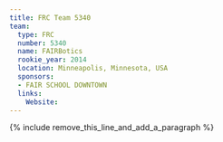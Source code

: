 ```yaml
---
title: FRC Team 5340
team:
  type: FRC
  number: 5340
  name: FAIRBotics
  rookie_year: 2014
  location: Minneapolis, Minnesota, USA
  sponsors:
  - FAIR SCHOOL DOWNTOWN
  links:
    Website:
---
```


{% include remove_this_line_and_add_a_paragraph %}